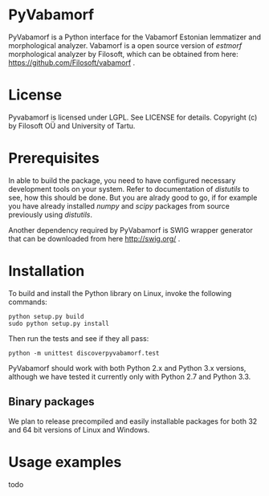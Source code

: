 PyVabamorf
==========

PyVabamorf is a Python interface for the Vabamorf Estonian lemmatizer and morphological analyzer.
Vabamorf is a open source version of _estmorf_ morphological analyzer by Filosoft, which can be obtained from here: https://github.com/Filosoft/vabamorf .

# License

Pyvabamorf is licensed under LGPL. See LICENSE for details.
Copyright (c) by Filosoft OÜ and University of Tartu.

# Prerequisites

In able to build the package, you need to have configured necessary development tools on your system. Refer to documentation of _distutils_ to see, how this should be done. But you are alrady good to go, if for example you have already installed _numpy_ and _scipy_ packages from source previously using _distutils_.

Another dependency required by PyVabamorf is  SWIG wrapper generator that can be downloaded from here http://swig.org/ .

# Installation

To build and install the Python library on Linux, invoke the following commands:
```
python setup.py build
sudo python setup.py install
```

Then run the tests and see if they all pass:
```
python -m unittest discoverpyvabamorf.test
```

PyVabamorf should work with both Python 2.x and Python 3.x versions, although we have tested it currently only with Python 2.7 and Python 3.3.

## Binary packages

We plan to release precompiled and easily installable packages for both 32 and 64 bit versions of Linux and Windows.

# Usage examples

todo

